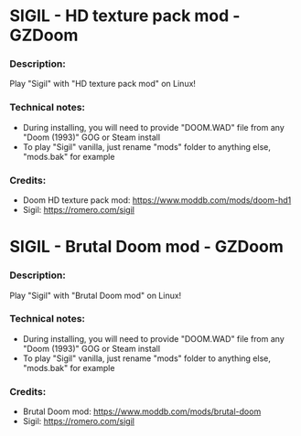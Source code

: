 # SIGIL - HD texture pack mod - GZDoom
### Description:
Play "Sigil" with "HD texture pack mod" on Linux!
### Technical notes:
- During installing, you will need to provide "DOOM.WAD" file from any "Doom (1993)" GOG or Steam install
- To play "Sigil" vanilla, just rename "mods" folder to anything else, "mods.bak" for example
### Credits:
- Doom HD texture pack mod: https://www.moddb.com/mods/doom-hd1
- Sigil: https://romero.com/sigil


# SIGIL - Brutal Doom mod - GZDoom
### Description:
Play "Sigil" with "Brutal Doom mod" on Linux!
### Technical notes:
- During installing, you will need to provide "DOOM.WAD" file from any "Doom (1993)" GOG or Steam install
- To play "Sigil" vanilla, just rename "mods" folder to anything else, "mods.bak" for example
### Credits:
- Brutal Doom mod: https://www.moddb.com/mods/brutal-doom
- Sigil: https://romero.com/sigil
